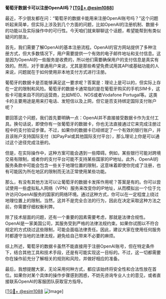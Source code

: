 **葡萄牙数据卡可以注册OpenAI吗？[[TG💪+ @esim1088](https://t.me/s/esim1088)]**

最近，不少朋友都在问：“葡萄牙的数据卡能用来注册OpenAI账号吗？”这个问题听起来简单，但实际上涉及到几个方面的问题，比如OpenAI的注册机制、数据卡的功能以及实际操作中的可行性。今天咱们就来聊聊这个话题，希望能帮到有类似疑问的朋友。

首先，我们需要了解OpenAI的基本注册流程。OpenAI的官方网站提供了多种注册方式，但大多数情况下，用户需要提供一个有效的电子邮件地址和支付信息。这是因为OpenAI的一些服务是收费的，所以他们需要确保用户的支付信息是真实有效的。然而，对于普通用户来说，尤其是那些希望免费试用其API或基础功能的人来说，问题就在于如何使用非本地支付方式进行注册。

葡萄牙的数据卡是否能够满足这一要求呢？答案是：理论上是可以的，但实际上存在一定的限制和风险。葡萄牙的数据卡通常指的是在葡萄牙购买的手机SIM卡，这些卡可能来自不同的运营商，比如MEO、NOS或者Vodafone Portugal等。这类卡的主要用途是用来打电话、发短信以及上网，但它是否支持绑定国际支付账户呢？

要回答这个问题，我们首先要明确一点：OpenAI并不直接接受数据卡作为支付工具。换句话说，即使你有一张葡萄牙的数据卡，你也无法直接通过它来完成注册过程中的支付验证步骤。不过，如果你的数据卡已经绑定了一个有效的银行账户，并且该账户支持国际支付（如PayPal或其他国际支付平台），那么理论上你是可以通过这个途径完成注册的。

但是，在实际操作中，这种方案可能会遇到一些障碍。例如，某些银行可能对跨境交易有限制，或者你的支付平台可能不支持某些国家的IP地址。此外，OpenAI的服务条款中可能会包含一些关于地理位置的限制，这意味着即使你完成了注册，也有可能因为所在地区的限制而无法正常使用某些功能。

那么，有没有其他方法可以让葡萄牙的数据卡发挥作用呢？答案是有的。你可以尝试使用一些虚拟私人网络（VPN）服务来改变你的IP地址，从而模拟出一个位于允许访问OpenAI服务的国家的网络环境。通过这种方式，你可以在一定程度上绕过地理位置上的限制。当然，这并不是完全合法的行为，因此在决定采取这种方法之前，你需要仔细权衡利弊。

除了技术层面的问题，还有一个重要的因素需要考虑，那就是法律合规性。OpenAI是一家美国公司，其服务受到严格的法律法规约束。如果你试图以不符合规定的方式绕过这些限制，可能会面临法律责任。因此，建议大家在使用任何服务时都遵守当地的法律法规，避免给自己带来不必要的麻烦。

综上所述，葡萄牙的数据卡虽然不能直接用于注册OpenAI账号，但在特定条件下，结合其他工具和技术手段，还是有可能实现这一目标的。不过，这一切都需要你在操作前充分了解相关的规则和风险，并做好相应的准备。

最后，我想提醒大家，无论采用何种方式，都应该始终将安全性和合法性放在首位。如果你对某个具体的操作步骤感到困惑，不妨先咨询专业人士的意见，或者直接联系OpenAI的客服团队获取官方指导。

[[TG💪+ @esim1088](https://t.me/s/esim1088) ![Image](https://i.postimg.cc/4NQfJmqS/Snipaste-2025-05-13-00-14-12.png)]